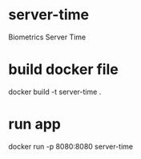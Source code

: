 # server-time
Biometrics Server Time

# build docker file
docker build -t server-time .

# run app
docker run -p 8080:8080 server-time

